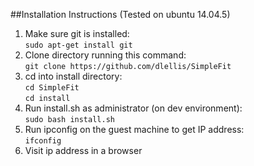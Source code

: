 <!-- #137.48.184.200
https://www.digitalocean.com/community/tutorials/how-to-serve-django-applications-with-apache-and-mod_wsgi-on-ubuntu-14-04 -->

##Installation Instructions
(Tested on ubuntu 14.04.5)

1. Make sure git is installed:<br>
`sudo apt-get install git`
2. Clone directory running this command:<br>
`git clone https://github.com/dlellis/SimpleFit`
3. cd into install directory:<br>
`cd SimpleFit`<br>
`cd install`
4. Run install.sh as administrator (on dev environment):<br>
`sudo bash install.sh`
5. Run ipconfig on the guest machine to get IP address: <br>
`ifconfig`
6. Visit ip address in a browser